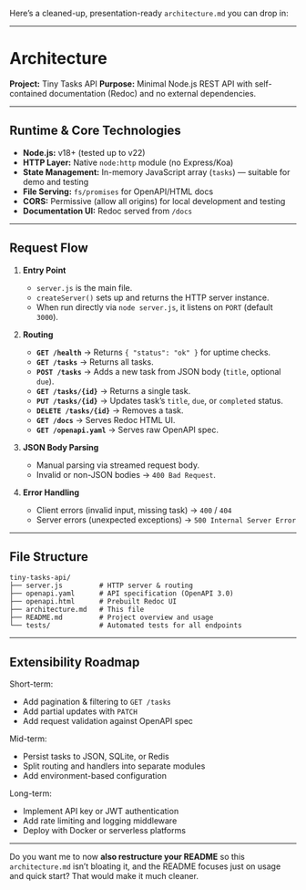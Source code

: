 Here’s a cleaned-up, presentation-ready `architecture.md` you can drop in:

---

# Architecture

**Project:** Tiny Tasks API
**Purpose:** Minimal Node.js REST API with self-contained documentation (Redoc) and no external dependencies.

---

## Runtime & Core Technologies

* **Node.js:** v18+ (tested up to v22)
* **HTTP Layer:** Native `node:http` module (no Express/Koa)
* **State Management:** In-memory JavaScript array (`tasks`) — suitable for demo and testing
* **File Serving:** `fs/promises` for OpenAPI/HTML docs
* **CORS:** Permissive (allow all origins) for local development and testing
* **Documentation UI:** Redoc served from `/docs`

---

## Request Flow

1. **Entry Point**

   * `server.js` is the main file.
   * `createServer()` sets up and returns the HTTP server instance.
   * When run directly via `node server.js`, it listens on `PORT` (default `3000`).

2. **Routing**

   * **`GET /health`** → Returns `{ "status": "ok" }` for uptime checks.
   * **`GET /tasks`** → Returns all tasks.
   * **`POST /tasks`** → Adds a new task from JSON body (`title`, optional `due`).
   * **`GET /tasks/{id}`** → Returns a single task.
   * **`PUT /tasks/{id}`** → Updates task’s `title`, `due`, or `completed` status.
   * **`DELETE /tasks/{id}`** → Removes a task.
   * **`GET /docs`** → Serves Redoc HTML UI.
   * **`GET /openapi.yaml`** → Serves raw OpenAPI spec.

3. **JSON Body Parsing**

   * Manual parsing via streamed request body.
   * Invalid or non-JSON bodies → `400 Bad Request`.

4. **Error Handling**

   * Client errors (invalid input, missing task) → `400` / `404`
   * Server errors (unexpected exceptions) → `500 Internal Server Error`

---

## File Structure

```
tiny-tasks-api/
├── server.js         # HTTP server & routing
├── openapi.yaml      # API specification (OpenAPI 3.0)
├── openapi.html      # Prebuilt Redoc UI
├── architecture.md   # This file
├── README.md         # Project overview and usage
└── tests/            # Automated tests for all endpoints
```

---

## Extensibility Roadmap

Short-term:

* Add pagination & filtering to `GET /tasks`
* Add partial updates with `PATCH`
* Add request validation against OpenAPI spec

Mid-term:

* Persist tasks to JSON, SQLite, or Redis
* Split routing and handlers into separate modules
* Add environment-based configuration

Long-term:

* Implement API key or JWT authentication
* Add rate limiting and logging middleware
* Deploy with Docker or serverless platforms

---

Do you want me to now **also restructure your README** so this `architecture.md` isn’t bloating it, and the README focuses just on usage and quick start? That would make it much cleaner.

